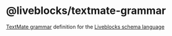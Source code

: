 # @liveblocks/textmate-grammar

[TextMate grammar](https://macromates.com/manual/en/language_grammars)
definition for the
[Liveblocks schema language](https://liveblocks.io/docs/guides/schema-validation/syntax)
